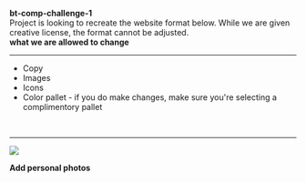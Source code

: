 <strong> bt-comp-challenge-1 </strong>
<br>
Project is looking to recreate the website format below. While we are given creative license, the format cannot be adjusted. 
<br>
<strong> what we are allowed to change </strong>
<br>
<hr>
<ul> 
  <li>Copy </li>
  <li>Images </li>
  <li>Icons </li>
  <li>Color pallet - if you do make changes, make sure you're selecting a complimentory pallet </li> 
 </ul>
 <br>
 <hr>

<img src="http://frontend.turing.io/assets/images/static-comp-challenge-1.jpg"> 

<strong> Add personal photos </strong>

